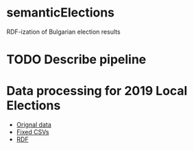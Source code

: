 # semanticElections

RDF-ization of Bulgarian election results

# TODO Describe pipeline 

# Data processing for 2019 Local Elections

* [Orignal data](https://results.cik.bg/mi2019/csv.zip)
* [Fixed CSVs](https://drive.google.com/open?id=1o19ptfM2tpwa4HDsm-5ol7go3qhZ4A9s)
* [RDF](https://drive.google.com/open?id=1dmkC9z1_YwAJNdXwiHyaTTu0zCAoDFtL)



